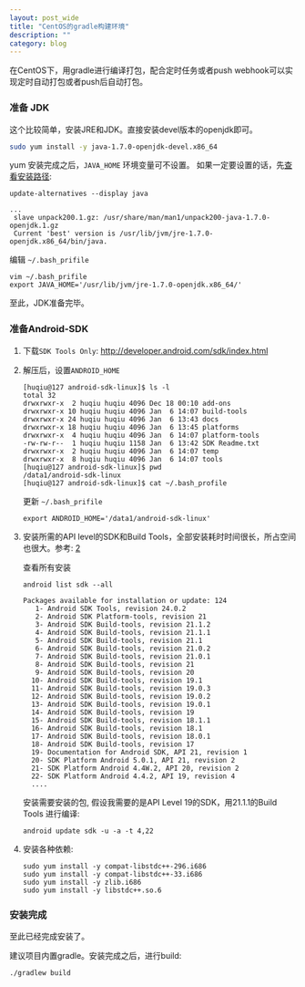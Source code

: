 ```yaml
---
layout: post_wide
title: "CentOS的gradle构建环境"
description: ""
category: blog
---
```


在CentOS下，用gradle进行编译打包，配合定时任务或者push webhook可以实现定时自动打包或者push后自动打包。

### 准备 JDK

这个比较简单，安装JRE和JDK。直接安装devel版本的openjdk即可。

```bash
sudo yum install -y java-1.7.0-openjdk-devel.x86_64
```

yum 安装完成之后，`JAVA_HOME` 环境变量可不设置。
如果一定要设置的话，先[查看安装路径]:

```
update-alternatives --display java

...
 slave unpack200.1.gz: /usr/share/man/man1/unpack200-java-1.7.0-openjdk.1.gz
 Current 'best' version is /usr/lib/jvm/jre-1.7.0-openjdk.x86_64/bin/java.
```

编辑 `~/.bash_prifile`

```
vim ~/.bash_prifile
export JAVA_HOME='/usr/lib/jvm/jre-1.7.0-openjdk.x86_64/'
```

至此，JDK准备完毕。

### 准备Android-SDK

1. 下载`SDK Tools Only`: http://developer.android.com/sdk/index.html

2. 解压后，设置`ANDROID_HOME`

    ```
    [huqiu@127 android-sdk-linux]$ ls -l
    total 32
    drwxrwxr-x  2 huqiu huqiu 4096 Dec 18 00:10 add-ons
    drwxrwxr-x 10 huqiu huqiu 4096 Jan  6 14:07 build-tools
    drwxrwxr-x 24 huqiu huqiu 4096 Jan  6 13:43 docs
    drwxrwxr-x 18 huqiu huqiu 4096 Jan  6 13:45 platforms
    drwxrwxr-x  4 huqiu huqiu 4096 Jan  6 14:07 platform-tools
    -rw-rw-r--  1 huqiu huqiu 1158 Jan  6 13:42 SDK Readme.txt
    drwxrwxr-x  2 huqiu huqiu 4096 Jan  6 14:07 temp
    drwxrwxr-x  8 huqiu huqiu 4096 Jan  6 14:07 tools
    [huqiu@127 android-sdk-linux]$ pwd
    /data1/android-sdk-linux
    [huqiu@127 android-sdk-linux]$ cat ~/.bash_profile
    ```

    更新 `~/.bash_prifile`

    ```
    export ANDROID_HOME='/data1/android-sdk-linux'
    ```

3.  安装所需的API level的SDK和Build Tools，全部安装耗时时间很长，所占空间也很大。参考: [2]

    查看所有安装

    ```
    android list sdk --all

    Packages available for installation or update: 124
       1- Android SDK Tools, revision 24.0.2
       2- Android SDK Platform-tools, revision 21
       3- Android SDK Build-tools, revision 21.1.2
       4- Android SDK Build-tools, revision 21.1.1
       5- Android SDK Build-tools, revision 21.1
       6- Android SDK Build-tools, revision 21.0.2
       7- Android SDK Build-tools, revision 21.0.1
       8- Android SDK Build-tools, revision 21
       9- Android SDK Build-tools, revision 20
      10- Android SDK Build-tools, revision 19.1
      11- Android SDK Build-tools, revision 19.0.3
      12- Android SDK Build-tools, revision 19.0.2
      13- Android SDK Build-tools, revision 19.0.1
      14- Android SDK Build-tools, revision 19
      15- Android SDK Build-tools, revision 18.1.1
      16- Android SDK Build-tools, revision 18.1
      17- Android SDK Build-tools, revision 18.0.1
      18- Android SDK Build-tools, revision 17
      19- Documentation for Android SDK, API 21, revision 1
      20- SDK Platform Android 5.0.1, API 21, revision 2
      21- SDK Platform Android 4.4W.2, API 20, revision 2
      22- SDK Platform Android 4.4.2, API 19, revision 4
      ....
    ```

    安装需要安装的包, 假设我需要的是API Level 19的SDK，用21.1.1的Build Tools 进行编译:

    ```
    android update sdk -u -a -t 4,22
    ```

4.  安装各种依赖:

    ```
    sudo yum install -y compat-libstdc++-296.i686
    sudo yum install -y compat-libstdc++-33.i686
    sudo yum install -y zlib.i686
    sudo yum install -y libstdc++.so.6
    ```

### 安装完成

至此已经完成安装了。

建议项目内置gradle。安装完成之后，进行build:

```
./gradlew build
```

[查看安装路径]:   http://serverfault.com/questions/50883/what-is-the-value-of-java-home-for-centos
[2]: http://stackoverflow.com/questions/17963508/how-to-install-android-sdk-build-tools-on-the-command-line
